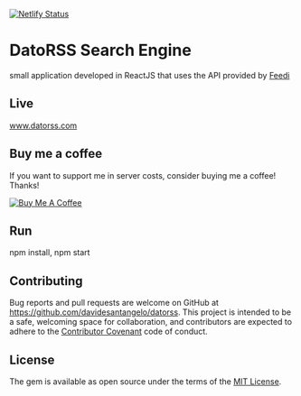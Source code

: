 [![Netlify Status](https://api.netlify.com/api/v1/badges/6d1bf226-d4fb-40b5-9186-216b956b8538/deploy-status)](https://app.netlify.com/sites/boring-bose-6492dd/deploys)

# DatoRSS Search Engine

small application developed in ReactJS that uses the API provided by [Feedi](https://github.com/davidesantangelo/feedi)

## Live

www.datorss.com

## Buy me a coffee

If you want to support me in server costs, consider buying me a coffee! Thanks!

<a href="https://www.buymeacoffee.com/582rhJH" target="_blank"><img src="https://www.buymeacoffee.com/assets/img/custom_images/orange_img.png" alt="Buy Me A Coffee" style="height: auto !important;width: auto !important;" ></a>

## Run

npm install, npm start

## Contributing

Bug reports and pull requests are welcome on GitHub at https://github.com/davidesantangelo/datorss. This project is intended to be a safe, welcoming space for collaboration, and contributors are expected to adhere to the [Contributor Covenant](http://contributor-covenant.org) code of conduct.

## License

The gem is available as open source under the terms of the [MIT License](https://opensource.org/licenses/MIT).
